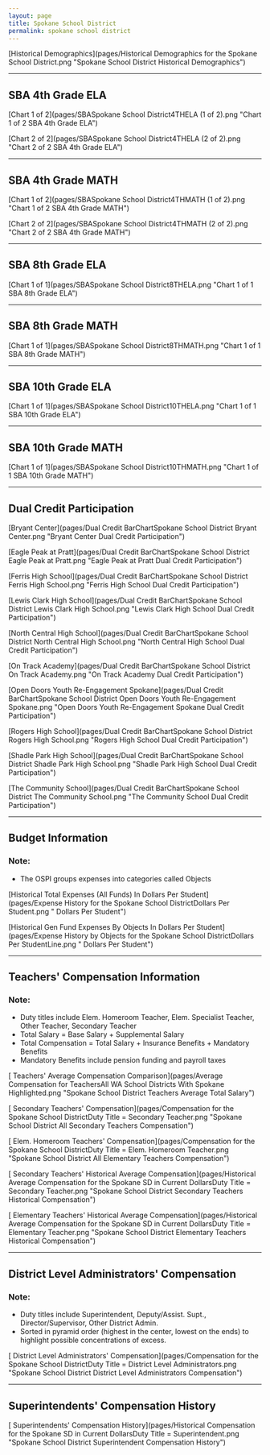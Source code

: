 ```yaml
---
layout: page
title: Spokane School District
permalink: spokane school district
---
```



[Historical Demographics](pages/Historical Demographics for the Spokane School District.png "Spokane School District Historical Demographics")

___

## SBA 4th Grade ELA

[Chart 1 of 2](pages/SBASpokane School District4THELA (1 of 2).png "Chart 1 of 2 SBA 4th Grade ELA")

[Chart 2 of 2](pages/SBASpokane School District4THELA (2 of 2).png "Chart 2 of 2 SBA 4th Grade ELA")


___

## SBA 4th Grade MATH

[Chart 1 of 2](pages/SBASpokane School District4THMATH (1 of 2).png "Chart 1 of 2 SBA 4th Grade MATH")

[Chart 2 of 2](pages/SBASpokane School District4THMATH (2 of 2).png "Chart 2 of 2 SBA 4th Grade MATH")


___

## SBA 8th Grade ELA

[Chart 1 of 1](pages/SBASpokane School District8THELA.png "Chart 1 of 1 SBA 8th Grade ELA")


___

## SBA 8th Grade MATH

[Chart 1 of 1](pages/SBASpokane School District8THMATH.png "Chart 1 of 1 SBA 8th Grade MATH")


___

## SBA 10th Grade ELA

[Chart 1 of 1](pages/SBASpokane School District10THELA.png "Chart 1 of 1 SBA 10th Grade ELA")


___

## SBA 10th Grade MATH

[Chart 1 of 1](pages/SBASpokane School District10THMATH.png "Chart 1 of 1 SBA 10th Grade MATH")


___

## Dual Credit Participation

[Bryant Center](pages/Dual Credit BarChartSpokane School District Bryant Center.png "Bryant Center Dual Credit Participation")

[Eagle Peak at Pratt](pages/Dual Credit BarChartSpokane School District Eagle Peak at Pratt.png "Eagle Peak at Pratt Dual Credit Participation")

[Ferris High School](pages/Dual Credit BarChartSpokane School District Ferris High School.png "Ferris High School Dual Credit Participation")

[Lewis   Clark High School](pages/Dual Credit BarChartSpokane School District Lewis   Clark High School.png "Lewis   Clark High School Dual Credit Participation")

[North Central High School](pages/Dual Credit BarChartSpokane School District North Central High School.png "North Central High School Dual Credit Participation")

[On Track Academy](pages/Dual Credit BarChartSpokane School District On Track Academy.png "On Track Academy Dual Credit Participation")

[Open Doors Youth Re-Engagement Spokane](pages/Dual Credit BarChartSpokane School District Open Doors Youth Re-Engagement Spokane.png "Open Doors Youth Re-Engagement Spokane Dual Credit Participation")

[Rogers High School](pages/Dual Credit BarChartSpokane School District Rogers High School.png "Rogers High School Dual Credit Participation")

[Shadle Park High School](pages/Dual Credit BarChartSpokane School District Shadle Park High School.png "Shadle Park High School Dual Credit Participation")

[The Community School](pages/Dual Credit BarChartSpokane School District The Community School.png "The Community School Dual Credit Participation")


___

## Budget Information
### Note:
- The OSPI groups expenses into categories called Objects

[Historical Total Expenses (All Funds) In Dollars Per Student](pages/Expense History for the Spokane School DistrictDollars Per Student.png " Dollars Per Student")

[Historical Gen Fund Expenses By Objects In Dollars Per Student](pages/Expense History by Objects for the Spokane School DistrictDollars Per StudentLine.png " Dollars Per Student")


___

## Teachers' Compensation Information
### Note:
- Duty titles include Elem. Homeroom Teacher, Elem. Specialist Teacher, Other Teacher, Secondary Teacher
- Total Salary = Base Salary + Supplemental Salary
- Total Compensation = Total Salary + Insurance Benefits + Mandatory Benefits
- Mandatory Benefits include pension funding and payroll taxes

[ Teachers' Average Compensation Comparison](pages/Average Compensation for TeachersAll WA School Districts With Spokane Highlighted.png "Spokane School District Teachers Average Total Salary")

[ Secondary Teachers' Compensation](pages/Compensation for the Spokane School DistrictDuty Title = Secondary Teacher.png "Spokane School District All Secondary Teachers Compensation")

[ Elem. Homeroom Teachers' Compensation](pages/Compensation for the Spokane School DistrictDuty Title = Elem. Homeroom Teacher.png "Spokane School District All Elementary Teachers Compensation")

[ Secondary Teachers' Historical Average Compensation](pages/Historical Average Compensation for the Spokane SD in Current DollarsDuty Title = Secondary Teacher.png "Spokane School District Secondary Teachers Historical Compensation")

[ Elementary Teachers' Historical Average Compensation](pages/Historical Average Compensation for the Spokane SD in Current DollarsDuty Title = Elementary Teacher.png "Spokane School District Elementary Teachers Historical Compensation")


___

## District Level Administrators' Compensation

### Note:
- Duty titles include Superintendent, Deputy/Assist. Supt., Director/Supervisor, Other District Admin.
- Sorted in pyramid order (highest in the center, lowest on the ends) to highlight possible concentrations of excess.

[ District Level Administrators' Compensation](pages/Compensation for the Spokane School DistrictDuty Title = District Level Administrators.png "Spokane School District District Level Administrators Compensation")


___

## Superintendents' Compensation History

[ Superintendents' Compensation History](pages/Historical Compensation for the Spokane SD in Current DollarsDuty Title = Superintendent.png "Spokane School District Superintendent Compensation History")

